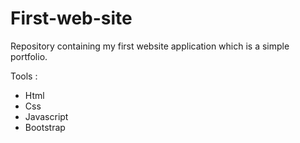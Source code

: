 # First-web-site
Repository containing my first website application which is a simple portfolio.

Tools : 
* Html
* Css
* Javascript
* Bootstrap

